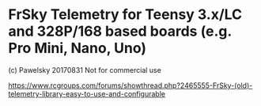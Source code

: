 # FrSky Telemetry for Teensy 3.x/LC and 328P/168 based boards (e.g. Pro Mini, Nano, Uno)
  (c) Pawelsky 20170831
  Not for commercial use

https://www.rcgroups.com/forums/showthread.php?2465555-FrSky-(old)-telemetry-library-easy-to-use-and-configurable